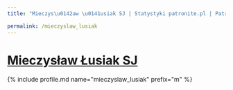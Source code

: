 ```yaml
---
title: "Mieczys\u0142aw \u0141usiak SJ | Statystyki patronite.pl | Patromierz"

permalink: /mieczyslaw_lusiak
---
```


# [Mieczysław Łusiak SJ](https://patronite.pl/mieczyslaw_lusiak)

{% include profile.md name="mieczyslaw_lusiak" prefix="m" %}
